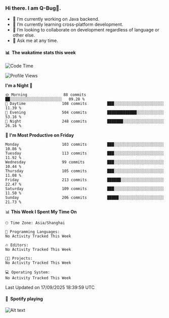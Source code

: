 ### Hi there. I am Q-Bug🐞.

- 🔭 I’m currently working on Java backend.
- 🌱 I’m currently learning cross-platform development.
- 👯 I’m looking to collaborate on development regardless of language or other else.
- 💬 Ask me at any time.

#### 📊 &nbsp;**The wakatime stats this week**  
<!--START_SECTION:waka-->
![Code Time](http://img.shields.io/badge/Code%20Time-352%20hrs%2017%20mins-blue)

![Profile Views](http://img.shields.io/badge/Profile%20Views-0-blue)

**I'm a Night 🦉** 

```text
🌞 Morning                88 commits          ██░░░░░░░░░░░░░░░░░░░░░░░   09.28 % 
🌆 Daytime                108 commits         ███░░░░░░░░░░░░░░░░░░░░░░   11.39 % 
🌃 Evening                504 commits         █████████████░░░░░░░░░░░░   53.16 % 
🌙 Night                  248 commits         ███████░░░░░░░░░░░░░░░░░░   26.16 % 
```
📅 **I'm Most Productive on Friday** 

```text
Monday                   103 commits         ███░░░░░░░░░░░░░░░░░░░░░░   10.86 % 
Tuesday                  113 commits         ███░░░░░░░░░░░░░░░░░░░░░░   11.92 % 
Wednesday                99 commits          ███░░░░░░░░░░░░░░░░░░░░░░   10.44 % 
Thursday                 105 commits         ███░░░░░░░░░░░░░░░░░░░░░░   11.08 % 
Friday                   213 commits         ██████░░░░░░░░░░░░░░░░░░░   22.47 % 
Saturday                 109 commits         ███░░░░░░░░░░░░░░░░░░░░░░   11.50 % 
Sunday                   206 commits         █████░░░░░░░░░░░░░░░░░░░░   21.73 % 
```


📊 **This Week I Spent My Time On** 

```text
🕑︎ Time Zone: Asia/Shanghai

💬 Programming Languages: 
No Activity Tracked This Week

🔥 Editors: 
No Activity Tracked This Week

🐱‍💻 Projects: 
No Activity Tracked This Week

💻 Operating System: 
No Activity Tracked This Week
```


 Last Updated on 17/09/2025 18:39:59 UTC
<!--END_SECTION:waka-->

#### 🎵 &nbsp;**Spotify playing**  
![Alt text](https://spotify-recently-played-readme.vercel.app/api?user=e5y1o4x7kdt9kf2blu4wvmb4s&unique={true|1|on|yes})
